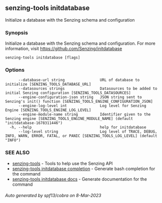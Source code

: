 ## senzing-tools initdatabase

Initialize a database with the Senzing schema and configuration

### Synopsis


Initialize a database with the Senzing schema and configuration.
For more information, visit https://github.com/Senzing/initdatabase
	

```
senzing-tools initdatabase [flags]
```

### Options

```
      --database-url string                URL of database to initialize [SENZING_TOOLS_DATABASE_URL]
      --datasources strings                Datasources to be added to initial Senzing configuration [SENZING_TOOLS_DATASOURCES]
      --engine-configuration-json string   JSON string sent to Senzing's init() function [SENZING_TOOLS_ENGINE_CONFIGURATION_JSON]
      --engine-log-level int               Log level for Senzing Engine [SENZING_TOOLS_ENGINE_LOG_LEVEL]
      --engine-module-name string          Identifier given to the Senzing engine [SENZING_TOOLS_ENGINE_MODULE_NAME] (default "initdatabase-1678311446")
  -h, --help                               help for initdatabase
      --log-level string                   Log level of TRACE, DEBUG, INFO, WARN, ERROR, FATAL, or PANIC [SENZING_TOOLS_LOG_LEVEL] (default "INFO")
```

### SEE ALSO

* [senzing-tools](senzing-tools.md)	 - Tools to help use the Senzing API
* [senzing-tools initdatabase completion](senzing-tools_initdatabase_completion.md)	 - Generate bash completion for the command
* [senzing-tools initdatabase docs](senzing-tools_initdatabase_docs.md)	 - Generate documentation for the command

###### Auto generated by spf13/cobra on 8-Mar-2023
